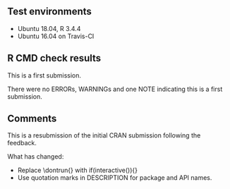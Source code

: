 ## Test environments
* Ubuntu 18.04, R 3.4.4
* Ubuntu 16.04 on Travis-CI

## R CMD check results

This is a first submission.

There were no ERRORs, WARNINGs and one NOTE
indicating this is a first submission.

## Comments

This is a resubmission of the initial CRAN submission following
the feedback.

What has changed:

* Replace \dontrun{} with if(interactive()){}
* Use quotation marks in DESCRIPTION for package and API names.
